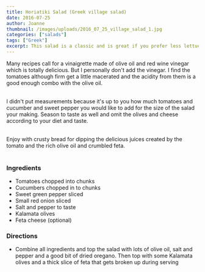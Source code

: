 ```yaml
---
title: Horiatiki Salad (Greek village salad)
date: 2016-07-25
author: Joanne
thumbnail: /images/uploads/2016_07_25_village_salad_1.jpg
categories: ["salads"]
tags: ["Greek"]
excerpt: This salad is a classic and is great if you prefer less lettuce and more chunking vegetables in your salad
---
```


Many recipes call for a vinaigrette made of olive oil and red wine vinegar which is totally delicious. But I personally don't add the vinegar. I find the tomatoes although firm get a little macerated and the acidity from them is a good enough combo with the olive oil.
</br>
</br>

I didn't put measurements because it's up to you how much tomatoes and cucumber and sweet pepper you would like to add for the size of the salad your making. Season to taste as well and omit the olives and cheese according to your diet and taste.
</br>
</br>

Enjoy with crusty bread for dipping the delicious juices created by the tomato and the rich olive oil and crumbled feta.
</br>
</br>

### Ingredients

* Tomatoes chopped into chunks
* Cucumbers chopped in to chunks
* Sweet green pepper sliced
* Small red onion sliced
* Salt and pepper to taste
* Kalamata olives
* Feta cheese (optional)

### Directions

* Combine all ingredients and top the salad with lots of olive oil, salt and pepper and a good bit of dried oregano. Then top with some Kalamata olives and a thick slice of feta that gets broken up during serving